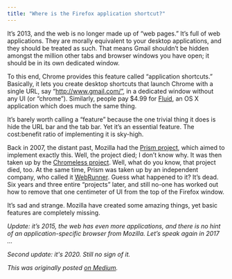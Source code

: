 ```yaml
---
title: "Where is the Firefox application shortcut?"
---
```


It’s 2013, and the web is no longer made up of “web pages.” 
It’s full of web applications. 
They are morally equivalent to your desktop applications, 
and they should be treated as such. 
That means Gmail shouldn’t be hidden 
amongst the million other tabs and browser windows you have open; 
it should be in its own dedicated window.

To this end, 
Chrome provides this feature called “application shortcuts.” 
Basically, it lets you create desktop shortcuts that launch Chrome with a single URL, 
say “http://www.gmail.com/”, 
in a dedicated window without any UI (or “chrome”). 
Similarly, people pay $4.99 for [Fluid](http://fluidapp.com/), 
an OS X application which does much the same thing.

It’s barely worth calling a “feature” 
because the one trivial thing it does is hide the URL bar and the tab bar. 
Yet it’s an essential feature. 
The cost:benefit ratio of implementing it is sky-high.

Back in 2007, 
the distant past, 
Mozilla had the [Prism project](https://mozillalabs.com/en-US/prism/), 
which aimed to implement exactly this. 
Well, the project died; I don’t know why. 
It was then taken up by the [Chromeless project](https://mozillalabs.com/en-US/chromeless/). 
Well, what do you know, that project died, too. 
At the same time, Prism was taken up by an independent company, 
who called it [WebRunner](http://www.salsitasoft.com/2011/02/09/webrunner-available-for-download/). 
Guess what happened to it? 
It’s dead. 
Six years and three entire “projects” later, 
and still no-one has worked out 
how to remove that one centimeter of UI 
from the top of the Firefox window.

It’s sad and strange. 
Mozilla have created some amazing things, 
yet basic features are completely missing.

_Update: it’s 2015, the web has even more applications, and there is no hint of an application-specific browser from Mozilla. Let’s speak again in 2017 …_

_Second update: it's 2020. Still no sign of it._

_This was originally posted [on Medium](https://medium.com/@MrJamesFisher/firefox-application-shortcut-74ed07aac91d)._